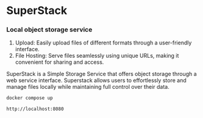 # SuperStack
### Local object storage service
1. Upload: Easily upload files of different formats through a user-friendly interface.
2. File Hosting: Serve files seamlessly using unique URLs, making it convenient for sharing and access.

SuperStack is a Simple Storage Service that offers object storage through a web service interface.
Superstack allows users to effortlessly store and manage files locally while maintaining full control over their data.

```bash
docker compose up
```

```text
http://localhost:8080
```

